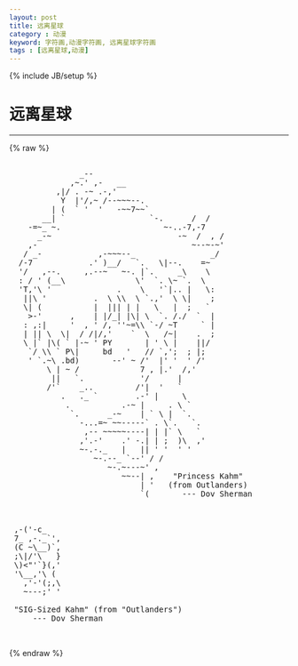 ```yaml
---
layout: post
title: 远离星球
category : 动漫
keyword: 字符画,动漫字符画, 远离星球字符画
tags : [远离星球,动漫]
---
```

{% include JB/setup %}
# 远离星球
---
{% raw %}
<pre>

               _--
             ,~.&#039; ,-   __ 
          ,|/ . -~ .-,&#039;
           Y  |&#039;/,~ /--~~~--.
         | (  ` &#039;  &#039;   -~~7~~`
       __| `                  `-.      /  /
    -=~_ ~.                      ~-..-7,-7
      _-~                           -~  /  , /
    ,-                                 ~--~-~&#039;
   / _-            ,-~~~--_                _/
  /-7            .&#039; )__/   `.   \|--.    =~
  &#039;/   ,--.     ,.--~   ~-. |`.     _\    \
  : / &#039; (__\               \&#039;  `. \~ `.  \  
  &#039;T,&#039;\ &#039;              .    \   &#039;`|.. |   \:
   ||\ &#039;          .  \ \\  \ `.,&#039;  \ \|    ;
   \| (           |  ||| | |   \   |  ;   `
    &gt;-&#039;      ,    | |/_| |\| \  `. /./  `  |
   : ,:|     &#039;  , &#039; /, &#039;&#039;~=\\ `-/ ~T     ` |
   | || \  \|  / /|/,&#039;    `  \   /~|    .  ;
   \ |` |\( ` |-~ &#039; PY       | &#039; \ |    ||/
    `/ \\ ` P\|     bd   &#039;   // `,&#039;;  ; |;
    &#039; `.~\ .bd)       --&#039; ~ /&#039;  |&#039; &#039;  &#039; /&#039;
        \ | ~ /             7 , |.&#039;  /,&#039;
         ||   `.            &#039;/      |
        /&#039;`    _..         /&#039;|  &#039;   `
           .   ._ `        .-&#039; |     \
            .           .-~ |     . \ `
             `.      _-~    | ` \ |  `.
               -...=~ ~~-----` . \`.   `.
                ,-- ~~~~~----| | |` \   `
               ,&#039;.-&#039;    .&#039; -.| | ;  )\  ,&#039;
               ~-.-._   |   || &#039; &#039;  &#039; &#039;
                  ~-.--_ `--&#039; / /
                     ~-.~---~&#039; ,
                        ~~--| ,    &quot;Princess Kahm&quot;
                            | &#039;   (from Outlanders)
                            `(       --- Dov Sherman



 ,-(&#039;-c_
 7_ ,-._`&#039;,
 (C ~\__)`,
 ;\|/&#039;\   }
 \)&lt;&quot;&#039;`}(,&#039;
 &#039;\__,&#039;\ (
   ,&#039;-&#039;(;,\
   ~---;&#039; &#039;

 &quot;SIG-Sized Kahm&quot; (from &quot;Outlanders&quot;)
     --- Dov Sherman

 </pre>
{% endraw %}
